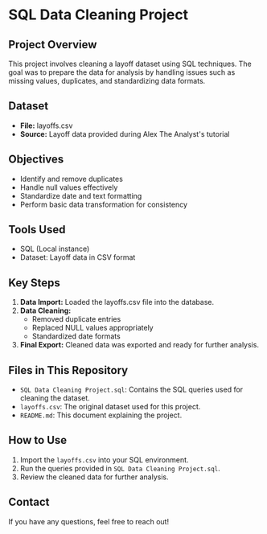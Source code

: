 # SQL Data Cleaning Project

## Project Overview
This project involves cleaning a layoff dataset using SQL techniques. The goal was to prepare the data for analysis by handling issues such as missing values, duplicates, and standardizing data formats.

## Dataset
- **File:** layoffs.csv
- **Source:** Layoff data provided during Alex The Analyst's tutorial

## Objectives
- Identify and remove duplicates
- Handle null values effectively
- Standardize date and text formatting
- Perform basic data transformation for consistency

## Tools Used
- SQL (Local instance)
- Dataset: Layoff data in CSV format

## Key Steps
1. **Data Import:** Loaded the layoffs.csv file into the database.
2. **Data Cleaning:**
   - Removed duplicate entries
   - Replaced NULL values appropriately
   - Standardized date formats
3. **Final Export:** Cleaned data was exported and ready for further analysis.

## Files in This Repository
- `SQL Data Cleaning Project.sql`: Contains the SQL queries used for cleaning the dataset.
- `layoffs.csv`: The original dataset used for this project.
- `README.md`: This document explaining the project.

## How to Use
1. Import the `layoffs.csv` into your SQL environment.
2. Run the queries provided in `SQL Data Cleaning Project.sql`.
3. Review the cleaned data for further analysis.

## Contact
If you have any questions, feel free to reach out!

